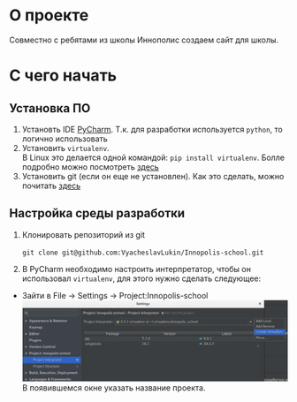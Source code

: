 # О проекте
Совместно с ребятами из школы Иннополис создаем сайт для школы.

# С чего начать
## Установка ПО
1. Установть IDE [PyCharm](https://www.jetbrains.com/pycharm/). Т.к. для разработки используется `python`, то логично использовать
2. Установить `virtualenv`.  
В Linux это делается одной командой:
`pip install virtualenv`.
Болле подробно можно посмотреть [здесь](https://virtualenv.pypa.io/en/stable/userguide/)
3. Установить git (если он еще не установлен). Как это сделать, можно почитать [здесь](https://git-scm.com/book/ru/v1/%D0%92%D0%B2%D0%B5%D0%B4%D0%B5%D0%BD%D0%B8%D0%B5-%D0%A3%D1%81%D1%82%D0%B0%D0%BD%D0%BE%D0%B2%D0%BA%D0%B0-Git)

## Настройка среды разработки
1. Клонировать репозиторий из git

    `git clone git@github.com:VyacheslavLukin/Innopolis-school.git`
    
2. В PyCharm необходимо настроить интерпретатор, чтобы он использовал `virtualenv`, для этого нужно сделать следующее:
- Зайти в File -> Settings -> Project:Innopolis-school
![Pycharm virtualenv config](help/pycharm_virtualenv.png)
В появившемся окне указать название проекта.
